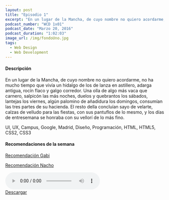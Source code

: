 ```yaml
---
layout: post
title: "Episodio 1"
excerpt: "En un lugar de la Mancha, de cuyo nombre no quiero acordarme, no ha mucho tiempo que vivía un hidalgo de los de lanza"
podcast_number: "WCD 1x01"
podcast_date: "Marzo 20, 2016"
podcast_duration: "1:02:03"
image_url: /img/fondoUno.jpg
tags: 
  - Web Design
  - Web Development
---
```


#### Descripción

En un lugar de la Mancha, de cuyo nombre no quiero acordarme, no ha mucho tiempo que vivía un hidalgo de los de lanza en astillero, adarga antigua, rocín flaco y galgo corredor. Una olla de algo más vaca que carnero, salpicón las más noches, duelos y quebrantos los sábados, lantejas los viernes, algún palomino de añadidura los domingos, consumían las tres partes de su hacienda. El resto della concluían sayo de velarte, calzas de velludo para las fiestas, con sus pantuflos de lo mesmo, y los días de entresemana se honraba con su vellorí de lo más fino.

<div class="rule"></div>

UI, UX, Campus, Google, Madrid, Diseño, Programación, HTML, HTML5, CSS2, CSS3

<div class="rule"></div>

#### Recomendaciones de la semana

<a class="recomendacion" href="#">Recomendación Gabi</a>

<a class="recomendacion" href="#">Recomendación Nacho</a>

<div class="rule"></div>

<audio class="post__player" controls="controls">
	<!-- <source src="file.ogg" /> -->
    <source src="/audio/Alice.mp3" />
    Your browser does not support the <code>audio</code> element.  
</audio>

<div class="descargar">
	<span class="icono-download"></span><a href="#">Descargar</a>
</div>
